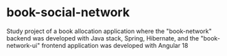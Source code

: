 # book-social-network
Study project of a book allocation application where the "book-network" backend was developed with Java stack, Spring, Hibernate, and the "book-network-ui" frontend application was developed with Angular 18
